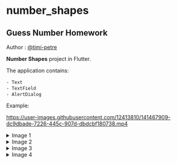 # number_shapes
## Guess Number Homework

Author : [@timi-petre ](https://github.com/timi-petre)

**Number Shapes** project in Flutter.

The application contains:

    - Text
    - TextField
    - AlertDialog




Example:
 

https://user-images.githubusercontent.com/12413810/141467909-dc9dbade-7226-445c-907d-dbdcbf180738.mp4


<details>
  <summary>Image 1</summary>

<img src="https://github.com/timi-petre/guess_number/blob/5c5c395cf4bcfa330043d817ad4ec417acba9713/assets/1.png" alt="Image 1" height="800" width="50%">

</details>

<details>
  <summary>Image 2</summary>

   <img src="https://github.com/timi-petre/guess_number/blob/5c5c395cf4bcfa330043d817ad4ec417acba9713/assets/2.png" alt="Image 2" height="800" width="50%">

</details>


<details>
  <summary>Image 3</summary>

   <img src="https://github.com/timi-petre/guess_number/blob/5c5c395cf4bcfa330043d817ad4ec417acba9713/assets/3.png" alt="Image 3" height="800" width="50%">

</details>


<details>
  <summary>Image 4</summary>

   <img src="https://github.com/timi-petre/guess_number/blob/5c5c395cf4bcfa330043d817ad4ec417acba9713/assets/4.png" alt="Image 4" height="800" width="50%">

</details>

  